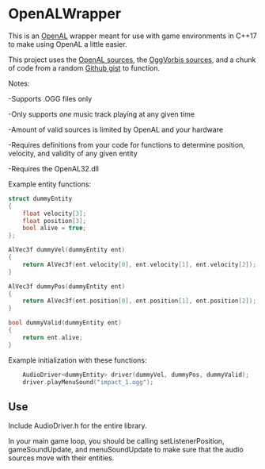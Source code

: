 # OpenALWrapper

This is an [OpenAL](https://www.openal.org/) wrapper meant for use with game environments in C++17 to make using OpenAL a little easier.

This project uses the [OpenAL sources](https://www.openal.org/downloads/), the [OggVorbis sources](https://xiph.org/), and a chunk of code from a random [Github gist](https://gist.github.com/tilkinsc/f91d2a74cff62cc3760a7c9291290b29) to function.

Notes:

-Supports .OGG files only

-Only supports *one* music track playing at any given time

-Amount of valid sources is limited by OpenAL and your hardware

-Requires definitions from your code for functions to determine position, velocity, and validity of any given entity

-Requires the OpenAL32.dll

Example entity functions:
```cpp
struct dummyEntity
{
	float velocity[3];
	float position[3];
	bool alive = true;
};

AlVec3f dummyVel(dummyEntity ent)
{
	return AlVec3f(ent.velocity[0], ent.velocity[1], ent.velocity[2]);
}

AlVec3f dummyPos(dummyEntity ent)
{
	return AlVec3f(ent.position[0], ent.position[1], ent.position[2]);
}

bool dummyValid(dummyEntity ent)
{
	return ent.alive;
}
```

Example initialization with these functions:
```cpp
	AudioDriver<dummyEntity> driver(dummyVel, dummyPos, dummyValid);
    driver.playMenuSound("impact_1.ogg");
```

## Use
Include AudioDriver.h for the entire library.

In your main game loop, you should be calling setListenerPosition, gameSoundUpdate, and menuSoundUpdate to make sure that the audio sources move with their entities.
